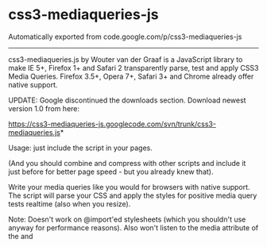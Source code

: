 # css3-mediaqueries-js
Automatically exported from code.google.com/p/css3-mediaqueries-js



--------------------------------------------------------------------

css3-mediaqueries.js by Wouter van der Graaf is a JavaScript library to make IE 5+, Firefox 1+ and Safari 2 transparently parse, test and apply CSS3 Media Queries. Firefox 3.5+, Opera 7+, Safari 3+ and Chrome already offer native support.

UPDATE: Google discontinued the downloads section. Download newest version 1.0 from here:

https://css3-mediaqueries-js.googlecode.com/svn/trunk/css3-mediaqueries.js*

Usage: just include the script in your pages.

(And you should combine and compress with other scripts and include it just before </body> for better page speed - but you already knew that).

Write your media queries like you would for browsers with native support. The script will parse your CSS and apply the styles for positive media query tests realtime (also when you resize).

Note: Doesn't work on @import'ed stylesheets (which you shouldn't use anyway for performance reasons). Also won't listen to the media attribute of the <link> and <style> elements.

Happy media querying! 

